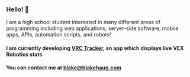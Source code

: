 ### Hello! 👋

I am a high school student interested in many different areas of programming including web applications, server-side software, mobile apps, APIs, automation scripts, and robots!

#### I am currently developing [VRC Tracker](https://github.com/BNH440/vrc-tracker), an app which displays live VEX Robotics stats

#### You can contact me at blake@blakehaug.com

